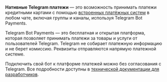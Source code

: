 **Нативные Telegram платежи** — это возможность принимать платежи кредитными картами с помощью [встроенных платёжных систем](https://core.telegram.org/bots/payments#supported-payment-providers) в любом чате, включая группы и каналы, используя Telegram Bot Payments.

Telegram Bot Payments — это бесплатная и открытая платформа, которая позволяет принимать платежи за товары и услуги от пользователей Telegram. Telegram не собирает платежную информацию и не берет комиссию. Реквизиты отправляются напрямую платежной системе.

Подключить свой бот к платформе платежей можно без согласования с Telegram. Все подробности доступны в [технической документации для разработчиков](https://core.telegram.org/bots/payments).